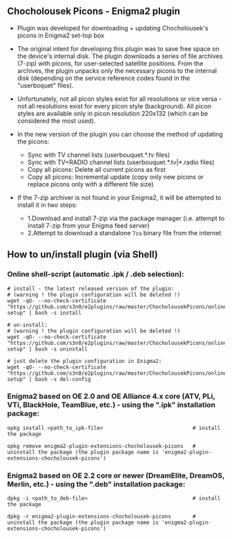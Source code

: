 ## **Chocholousek Picons - Enigma2 plugin**

* Plugin was developed for downloading + updating Chocholousek's picons in Enigma2 set-top box

* The original intent for developing this plugin was to save free space on the device's internal disk. The plugin downloads a series of file archives (7-zip) with picons, for user-selected satellite positions. From the archives, the plugin unpacks only the necessary picons to the internal disk (depending on the service reference codes found in the "userboquet" files).

* Unfortunately, not all picon styles exist for all resolutions or vice versa - not all resolutions exist for every picon style (background). All picon styles are available only in picon resolution 220x132 (which can be considered the most used).
   
* In the new version of the plugin you can choose the method of updating the picons:
  * Sync with TV channel lists (userbouquet.\*.tv files)
  * Sync with TV+RADIO channel lists (userbouquet.\*.tv|\*.radio files)
  * Copy all picons: Delete all current picons as first
  * Copy all picons: Incremental update (copy only new picons or replace picons only with a different file size)
   
* If the 7-zip archiver is not found in your Enigma2, it will be attempted to install it in two steps:
  * 1.Download and install 7-zip via the package manager (i.e. attempt to install 7-zip from your Enigma feed server)
  * 2.Attempt to download a standalone `7za` binary file from the internet

## **How to un/install plugin (via Shell)**

### **Online shell-script (automatic .ipk / .deb selection):**
  ```shell
  # install - the latest released version of the plugin:
  # (warning ! the plugin configuration will be deleted !)
  wget -qO- --no-check-certificate "https://github.com/s3n0/e2plugins/raw/master/ChocholousekPicons/online-setup" | bash -s install
  
  # un-install:
  # (warning ! the plugin configuration will be deleted !)
  wget -qO- --no-check-certificate "https://github.com/s3n0/e2plugins/raw/master/ChocholousekPicons/online-setup" | bash -s uninstall
  
  # just delete the plugin configuration in Enigma2:
  wget -qO- --no-check-certificate "https://github.com/s3n0/e2plugins/raw/master/ChocholousekPicons/online-setup" | bash -s del-config
  ```

### **Enigma2 based on OE 2.0 and OE Alliance 4.x core (ATV, PLi, VTi, BlackHole, TeamBlue, etc.) - using the ".ipk" installation package:**
  ```shell
  opkg install <path_to_ipk-file>                             # install the package
  
  opkg remove enigma2-plugin-extensions-chocholousek-picons   # uninstall the package (the plugin package name is 'enigma2-plugin-extensions-chocholousek-picons')
  ```
  
### **Enigma2 based on OE 2.2 core or newer (DreamElite, DreamOS, Merlin, etc.) - using the ".deb" installation package:**
  ```shell
  dpkg -i <path_to_deb-file>                                  # install the package
  
  dpkg -r enigma2-plugin-extensions-chocholousek-picons       # uninstall the package (the plugin package name is 'enigma2-plugin-extensions-chocholousek-picons')
  ```
